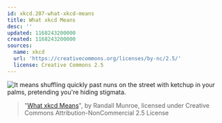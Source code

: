 ```yaml
---
id: xkcd.207-what-xkcd-means
title: What xkcd Means
desc: ''
updated: 1168243200000
created: 1168243200000
sources:
  name: xkcd
  url: 'https://creativecommons.org/licenses/by-nc/2.5/'
  license: Creative Commons 2.5
---
```

![It means shuffling quickly past nuns on the street with ketchup in your palms, pretending you're hiding stigmata.](https://imgs.xkcd.com/comics/what_xkcd_means.png)
> "[What xkcd Means](https://xkcd.com/207/)", by Randall Munroe, licensed under Creative Commons Attribution-NonCommercial 2.5 License

